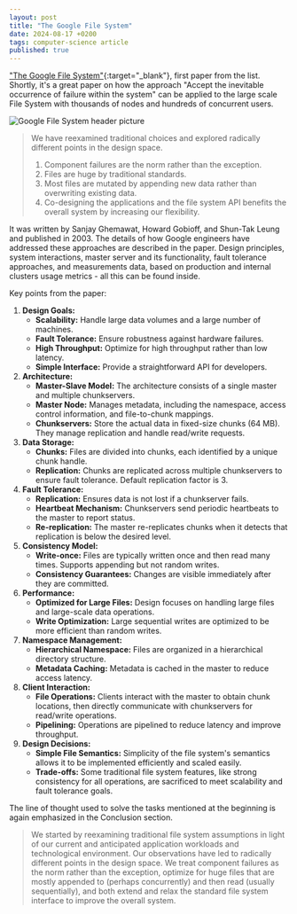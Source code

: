 ```yaml
---
layout: post
title: "The Google File System"
date: 2024-08-17 +0200
tags: computer-science article
published: true
---
```


["The Google File System"](https://research.google/pubs/the-google-file-system/){:target="_blank"}, first paper from the list. Shortly, it's a great paper on how the approach "Accept the inevitable occurrence of failure within the system" can be applied to the large scale File System with thousands of nodes and hundreds of concurrent users.

![Google File System header picture](../../../assets/pictures/Google_File_system.jpg)

>We have reexamined traditional choices and explored radically different points in the design space.
>1. Component failures are the norm rather than the exception.
>2. Files are huge by traditional standards.
>3. Most files are mutated by appending new data rather than overwriting existing data.
>4. Co-designing the applications and the file system API benefits the overall system by increasing our flexibility.

It was written by Sanjay Ghemawat, Howard Gobioff, and Shun-Tak Leung and published in 2003.
The details of how Google engineers have addressed these approaches are described in the paper. Design principles, system interactions, master server and its functionality, fault tolerance approaches, and measurements data, based on production and internal clusters usage metrics - all this can be found inside.

Key points from the paper:
1. **Design Goals:**
    - **Scalability:** Handle large data volumes and a large number of machines.
    - **Fault Tolerance:** Ensure robustness against hardware failures.
    - **High Throughput:** Optimize for high throughput rather than low latency.
    - **Simple Interface:** Provide a straightforward API for developers.
2. **Architecture:**
    - **Master-Slave Model:** The architecture consists of a single master and multiple chunkservers.
    - **Master Node:** Manages metadata, including the namespace, access control information, and file-to-chunk mappings.
    - **Chunkservers:** Store the actual data in fixed-size chunks (64 MB). They manage replication and handle read/write requests.
3. **Data Storage:**
    - **Chunks:** Files are divided into chunks, each identified by a unique chunk handle.
    - **Replication:** Chunks are replicated across multiple chunkservers to ensure fault tolerance. Default replication factor is 3.
4. **Fault Tolerance:**
    - **Replication:** Ensures data is not lost if a chunkserver fails.
    - **Heartbeat Mechanism:** Chunkservers send periodic heartbeats to the master to report status.
    - **Re-replication:** The master re-replicates chunks when it detects that replication is below the desired level.
5. **Consistency Model:**
    - **Write-once:** Files are typically written once and then read many times. Supports appending but not random writes.
    - **Consistency Guarantees:** Changes are visible immediately after they are committed.
6. **Performance:**
    - **Optimized for Large Files:** Design focuses on handling large files and large-scale data operations.
    - **Write Optimization:** Large sequential writes are optimized to be more efficient than random writes.
7. **Namespace Management:**
    - **Hierarchical Namespace:** Files are organized in a hierarchical directory structure.
    - **Metadata Caching:** Metadata is cached in the master to reduce access latency.
8. **Client Interaction:**
    - **File Operations:** Clients interact with the master to obtain chunk locations, then directly communicate with chunkservers for read/write operations.
    - **Pipelining:** Operations are pipelined to reduce latency and improve throughput.
9. **Design Decisions:**
    - **Simple File Semantics:** Simplicity of the file system's semantics allows it to be implemented efficiently and scaled easily.
    - **Trade-offs:** Some traditional file system features, like strong consistency for all operations, are sacrificed to meet scalability and fault tolerance goals.

The line of thought used to solve the tasks mentioned at the beginning is again emphasized in the Conclusion section.
> We started by reexamining traditional file system assumptions in light of our current and anticipated application workloads and technological environment. Our observations have led to radically different points in the design space. We treat component failures as the norm rather than the exception, optimize for huge files that are mostly appended to (perhaps concurrently) and then read (usually sequentially), and both extend and relax the standard file system interface to improve the overall system.
